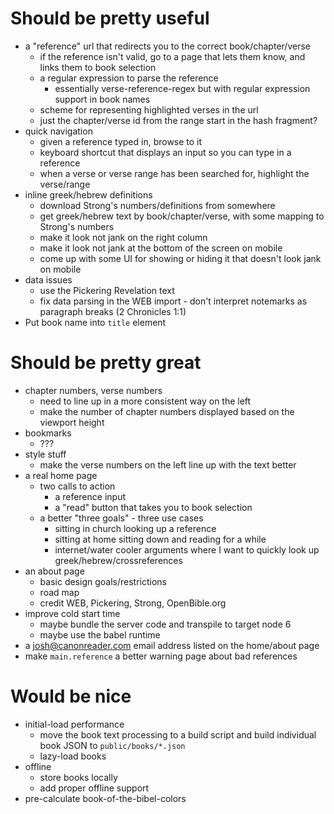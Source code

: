 # Should be pretty useful

- a "reference" url that redirects you to the correct book/chapter/verse
	- if the reference isn't valid, go to a page that lets them know, and links them to book selection
	- a regular expression to parse the reference
		- essentially verse-reference-regex but with regular expression support in book names
	- scheme for representing highlighted verses in the url
	- just the chapter/verse id from the range start in the hash fragment?
- quick navigation
	- given a reference typed in, browse to it
	- keyboard shortcut that displays an input so you can type in a reference
	- when a verse or verse range has been searched for, highlight the verse/range
- inline greek/hebrew definitions
	- download Strong's numbers/definitions from somewhere
	- get greek/hebrew text by book/chapter/verse, with some mapping to Strong's numbers
	- make it look not jank on the right column
	- make it look not jank at the bottom of the screen on mobile
	- come up with some UI for showing or hiding it that doesn't look jank on mobile
- data issues
	- use the Pickering Revelation text
	- fix data parsing in the WEB import - don't interpret notemarks as paragraph breaks (2 Chronicles 1:1)
- Put book name into `title` element

# Should be pretty great

- chapter numbers, verse numbers
	- need to line up in a more consistent way on the left
	- make the number of chapter numbers displayed based on the viewport height
- bookmarks
	- ???
- style stuff
	- make the verse numbers on the left line up with the text better
- a real home page
	- two calls to action
		- a reference input
		- a "read" button that takes you to book selection
	- a better "three goals" - three use cases
		- sitting in church looking up a reference
		- sitting at home sitting down and reading for a while
		- internet/water cooler arguments where I want to quickly look up greek/hebrew/crossreferences
- an about page
	- basic design goals/restrictions
	- road map
	- credit WEB, Pickering, Strong, OpenBible.org
- improve cold start time
	- maybe bundle the server code and transpile to target node 6
	- maybe use the babel runtime
- a josh@canonreader.com email address listed on the home/about page
- make `main.reference` a better warning page about bad references

# Would be nice

- initial-load performance
	- move the book text processing to a build script and build individual book JSON to `public/books/*.json`
	- lazy-load books
- offline
	- store books locally
	- add proper offline support
- pre-calculate book-of-the-bibel-colors
